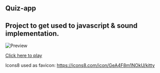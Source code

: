 ## Quiz-app
## Project to get used to javascript & sound implementation.

![Preview](https://github.com/jasmin-raith/media/blob/main/katzenquiz/Katzenquiz.gif?raw=true)

[Click here to play](https://jasmin-raith.github.io/quiz-app/) 

Icons8 used as favicon: https://icons8.com/icon/GeA4F8m1NOkU/kitty
